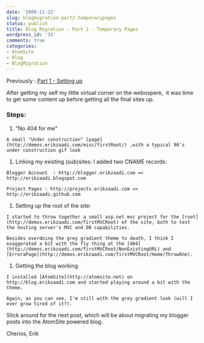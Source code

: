 ```yaml
---
date: '2009-11-22'
slug: blogmigration-part2-temporarypages
status: publish
title: Blog Migration - Part 2 - Temporary Pages
wordpress_id: '33'
comments: true
categories:
- AtomSite
- Blog
- BlogMigration
---
```

Previously : [Part 1 - Setting up](http://erikzaadi.com/blog/2009/11/17/BlogMigrationPart1SettingUp.xhtml)
				
After getting my self my little virtual corner on the webospere,  it was time to get some content up before getting all the final sites up.

### Steps:
				
  1. "No 404 for me"

    A small "Under construction" [page](http://demos.erikzaadi.com/misc/firstRoot/) ,with a typical 90's under construction gif look

  1. Linking my existing (sub)sites: I added two CNAME records: 

    Blogger Account  : http://blogger.erikzaadi.com =>
    http://erikzaadi.blogspot.com

    Project Pages : http://projects.erikzaadi.com =>
    http://erikzaadi.github.com

  1. Setting up the root of the site:

    I started to throw together a small asp.net mvc project for the [root](http://demos.erikzaadi.com/firstMVCRoot) of the site, both to test the hosting server's MVC and DB capabilities.  

    Besides overdoing the grey gradient theme to death, I think I exaggerated a bit with the fly thing at the [404](http://demos.erikzaadi.com/firstMVCRoot/NonExistingURL) and [ErroraPage](http://demos.erikzaadi.com/firstMVCRoot/Home/ThrowOne).
			
  1. Getting the blog working

    I installed [AtomSite](http://atomsite.net) on http://blog.erikzaadi.com and started playing around a bit with the theme.  

    Again, as you can see, I'm still with the grey gradient look (will I ever grow tired of it?).


Stick around for the next post, which will be about migrating my blogger posts into the AtomSite powered blog.

Cherios,
Erik
